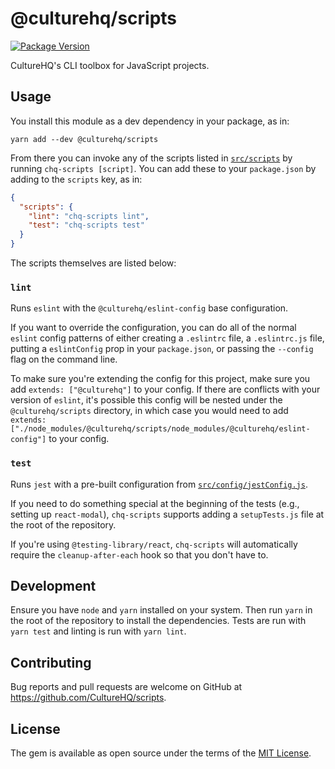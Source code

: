 # @culturehq/scripts

[![Package Version](https://img.shields.io/npm/v/@culturehq/scripts.svg)](https://www.npmjs.com/package/@culturehq/scripts)

CultureHQ's CLI toolbox for JavaScript projects.

## Usage

You install this module as a dev dependency in your package, as in:

```
yarn add --dev @culturehq/scripts
```

From there you can invoke any of the scripts listed in [`src/scripts`](src/scripts) by running `chq-scripts [script]`. You can add these to your `package.json` by adding to the `scripts` key, as in:

```json
{
  "scripts": {
    "lint": "chq-scripts lint",
    "test": "chq-scripts test"
  }
}
```

The scripts themselves are listed below:

### `lint`

Runs `eslint` with the `@culturehq/eslint-config` base configuration.

If you want to override the configuration, you can do all of the normal `eslint` config patterns of either creating a `.eslintrc` file, a `.eslintrc.js` file, putting a `eslintConfig` prop in your `package.json`, or passing the `--config` flag on the command line.

To make sure you're extending the config for this project, make sure you add `extends: ["@culturehq"]` to your config. If there are conflicts with your version of `eslint`, it's possible this config will be nested under the `@culturehq/scripts` directory, in which case you would need to add `extends: ["./node_modules/@culturehq/scripts/node_modules/@culturehq/eslint-config"]` to your config.

### `test`

Runs `jest` with a pre-built configuration from [`src/config/jestConfig.js`](src/config/jestConfig.js).

If you need to do something special at the beginning of the tests (e.g., setting up `react-modal`), `chq-scripts` supports adding a `setupTests.js` file at the root of the repository.

If you're using `@testing-library/react`, `chq-scripts` will automatically require the `cleanup-after-each` hook so that you don't have to.

## Development

Ensure you have `node` and `yarn` installed on your system. Then run `yarn` in the root of the repository to install the dependencies. Tests are run with `yarn test` and linting is run with `yarn lint`.

## Contributing

Bug reports and pull requests are welcome on GitHub at https://github.com/CultureHQ/scripts.

## License

The gem is available as open source under the terms of the [MIT License](https://opensource.org/licenses/MIT).

